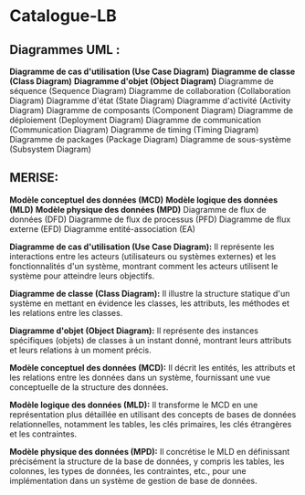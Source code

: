 # Catalogue-LB

<h2>Diagrammes UML :</h2>

<b>Diagramme de cas d'utilisation (Use Case Diagram)</b>
<b>Diagramme de classe (Class Diagram)</b>
<b>Diagramme d'objet (Object Diagram)</b>
Diagramme de séquence (Sequence Diagram)
Diagramme de collaboration (Collaboration Diagram)
Diagramme d'état (State Diagram)
Diagramme d'activité (Activity Diagram)
Diagramme de composants (Component Diagram)
Diagramme de déploiement (Deployment Diagram)
Diagramme de communication (Communication Diagram)
Diagramme de timing (Timing Diagram)
Diagramme de packages (Package Diagram)
Diagramme de sous-système (Subsystem Diagram)

 <h2>MERISE: </h2>

<b>Modèle conceptuel des données (MCD)</b>
<b>Modèle logique des données (MLD)</b>
<b>Modèle physique des données (MPD)</b>
Diagramme de flux de données (DFD)
Diagramme de flux de processus (PFD)
Diagramme de flux externe (EFD)
Diagramme entité-association (EA)

<b>Diagramme de cas d'utilisation (Use Case Diagram):</b> Il représente les interactions entre les acteurs (utilisateurs ou systèmes externes) et les fonctionnalités d'un système, montrant comment les acteurs utilisent le système pour atteindre leurs objectifs.

<b>Diagramme de classe (Class Diagram):</b> Il illustre la structure statique d'un système en mettant en évidence les classes, les attributs, les méthodes et les relations entre les classes.

<b>Diagramme d'objet (Object Diagram):</b> Il représente des instances spécifiques (objets) de classes à un instant donné, montrant leurs attributs et leurs relations à un moment précis.

<b>Modèle conceptuel des données (MCD):</b> Il décrit les entités, les attributs et les relations entre les données dans un système, fournissant une vue conceptuelle de la structure des données.

<b>Modèle logique des données (MLD):</b> Il transforme le MCD en une représentation plus détaillée en utilisant des concepts de bases de données relationnelles, notamment les tables, les clés primaires, les clés étrangères et les contraintes.

<b>Modèle physique des données (MPD):</b> Il concrétise le MLD en définissant précisément la structure de la base de données, y compris les tables, les colonnes, les types de données, les contraintes, etc., pour une implémentation dans un système de gestion de base de données.